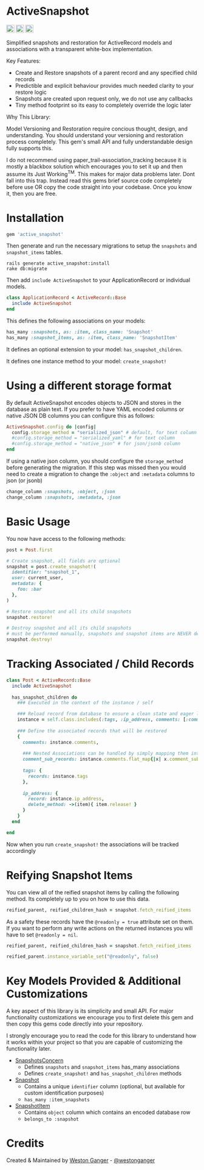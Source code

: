 # ActiveSnapshot

<a href="https://badge.fury.io/rb/active_snapshot" target="_blank"><img height="21" style='border:0px;height:21px;' border='0' src="https://badge.fury.io/rb/active_snapshot.svg" alt="Gem Version"></a>
<a href='https://github.com/westonganger/active_snapshot/actions' target='_blank'><img src="https://github.com/westonganger/active_snapshot/workflows/Tests/badge.svg" style="max-width:100%;" height='21' style='border:0px;height:21px;' border='0' alt="CI Status"></a>
<a href='https://rubygems.org/gems/active_snapshot' target='_blank'><img height='21' style='border:0px;height:21px;' src='https://img.shields.io/gem/dt/active_snapshot?color=brightgreen&label=Rubygems%20Downloads' border='0' alt='RubyGems Downloads' /></a>

Simplified snapshots and restoration for ActiveRecord models and associations with a transparent white-box implementation.

Key Features:

- Create and Restore snapshots of a parent record and any specified child records
- Predictible and explicit behaviour provides much needed clarity to your restore logic
- Snapshots are created upon request only, we do not use any callbacks
- Tiny method footprint so its easy to completely override the logic later

Why This Library:

Model Versioning and Restoration require concious thought, design, and understanding. You should understand your versioning and restoration process completely. This gem's small API and fully understandable design fully supports this.

I do not recommend using paper_trail-association_tracking because it is mostly a blackbox solution which encourages you to set it up and then assume its Just Working<sup>TM</sup>. This makes for major data problems later. Dont fall into this trap. Instead read this gems brief source code completely before use OR copy the code straight into your codebase. Once you know it, then you are free.



# Installation

```ruby
gem 'active_snapshot'
```

Then generate and run the necessary migrations to setup the `snapshots` and `snapshot_items` tables.

```
rails generate active_snapshot:install
rake db:migrate
```

Then add `include ActiveSnapshot` to your ApplicationRecord or individual models.

```ruby
class ApplicationRecord < ActiveRecord::Base
  include ActiveSnapshot
end
```

This defines the following associations on your models:

```ruby
has_many :snapshots, as: :item, class_name: 'Snapshot'
has_many :snapshot_items, as: :item, class_name: 'SnapshotItem'
```

It defines an optional extension to your model: `has_snapshot_children`.

It defines one instance method to your model: `create_snapshot!`

# Using a different storage format

By default ActiveSnapshot encodes objects to JSON and stores in the database as plain text. If you prefer to have YAML encoded columns or native JSON DB columns you can configure this as follows:

```ruby
ActiveSnapshot.config do |config|
  config.storage_method = "serialized_json" # default, for text column
  #config.storage_method = "serialized_yaml" # for text column
  #config.storage_method = "native_json" # for json/jsonb column
end
```

If using a native json column, you should configure the `storage_method` before generating the migration. If this step was missed then you would need to create a migration to change the `:object` and `:metadata` columns to json (or jsonb)

```ruby
change_column :snapshots, :object, :json
change_column :snapshots, :metadata, :json
```

# Basic Usage

You now have access to the following methods:

```ruby
post = Post.first

# Create snapshot, all fields are optional
snapshot = post.create_snapshot!(
  identifier: "snapshot_1",
  user: current_user,
  metadata: {
    foo: :bar
  },
)

# Restore snapshot and all its child snapshots
snapshot.restore!

# Destroy snapshot and all its child snapshots
# must be performed manually, snapshots and snapshot items are NEVER destroyed automatically
snapshot.destroy!
```

# Tracking Associated / Child Records

```ruby
class Post < ActiveRecord::Base
  include ActiveSnapshot
  
  has_snapshot_children do
    ### Executed in the context of the instance / self

    ### Reload record from database to ensure a clean state and eager load the specified associations
    instance = self.class.includes(:tags, :ip_address, comments: [:comment_sub_records]).find(id)
    
    ### Define the associated records that will be restored
    {
      comments: instance.comments,
      
      ### Nested Associations can be handled by simply mapping them into an array
      comment_sub_records: instance.comments.flat_map{|x| x.comment_sub_records }, 
      
      tags: {
        records: instance.tags
      },
      
      ip_address: {
        record: instance.ip_address,
        delete_method: ->(item){ item.release! }
      }
    }
  end

end
```

Now when you run `create_snapshot!` the associations will be tracked accordingly

# Reifying Snapshot Items

You can view all of the reified snapshot items by calling the following method. Its completely up to you on how to use this data. 

```ruby
reified_parent, reified_children_hash = snapshot.fetch_reified_items
```

As a safety these records have the `@readonly = true` attribute set on them. If you want to perform any write actions on the returned instances you will have to set `@readonly = nil`.

```ruby
reified_parent, reified_children_hash = snapshot.fetch_reified_items

reified_parent.instance_variable_set("@readonly", false)
```

# Key Models Provided & Additional Customizations

A key aspect of this library is its simplicity and small API. For major functionality customizations we encourage you to first delete this gem and then copy this gems code directly into your repository.

I strongly encourage you to read the code for this library to understand how it works within your project so that you are capable of customizing the functionality later.

- [SnapshotsConcern](./lib/active_snapshot/models/concerns/snapshots_concern.rb)
  * Defines `snapshots` and `snapshot_items` has_many associations
  * Defines `create_snapshot!` and `has_snapshot_children` methods
- [Snapshot](./lib/active_snapshot/models/snapshot.rb)
  * Contains a unique `identifier` column (optional, but available for custom identification purposes)
  * `has_many :item_snapshots`
- [SnapshotItem](./lib/active_snapshot/models/snapshot_item.rb)
  * Contains `object` column which contains an encoded database row
  * `belongs_to :snapshot`


# Credits

Created & Maintained by [Weston Ganger](https://westonganger.com) - [@westonganger](https://github.com/westonganger)
